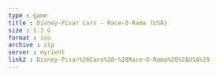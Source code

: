 ```yaml
---
type : game
title : Disney-Pixar Cars - Race-O-Rama (USA)
size : 1.3 G
format : iso
archive : zip
server : myrient
link2 : Disney-Pixar%20Cars%20-%20Race-O-Rama%20%28USA%29
---
```

